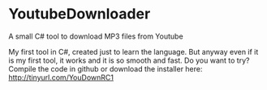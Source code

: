 # YoutubeDownloader
A small C# tool to download MP3 files from Youtube

My first tool in C#, created just to learn the language.
But anyway even if it is my first tool, it works and it is so smooth and fast.
Do you want to try? Compile the code in github or download the installer here: http://tinyurl.com/YouDownRC1
